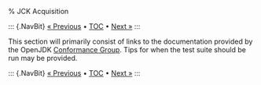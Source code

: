 % JCK Acquisition

::: {.NavBit}
[« Previous](testingChanges.html) • [TOC](index.html) • [Next »](producingChangeset.html)
:::

This section will primarily consist of links to the documentation provided by
the OpenJDK [Conformance Group](../groups/conformance). Tips for when the test suite should be run may be provided.

::: {.NavBit}
[« Previous](testingChanges.html) • [TOC](index.html) • [Next »](producingChangeset.html)
:::
